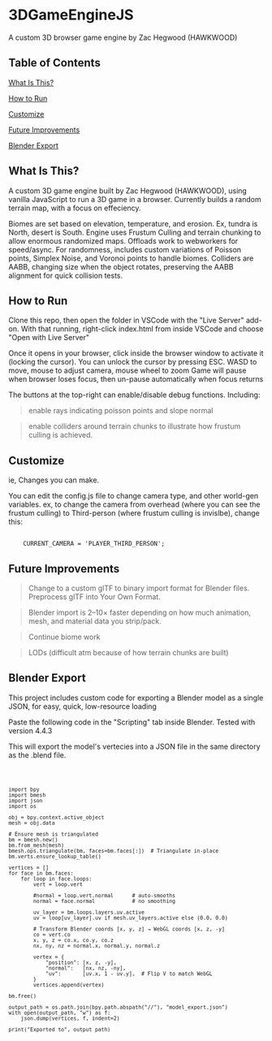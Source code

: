 # 3DGameEngineJS

A custom 3D browser game engine
by Zac Hegwood (HAWKWOOD)


## Table of Contents

[What Is This?](#what-is-this)

[How to Run](#how-to-run)

[Customize](#customize)

[Future Improvements](#future-improvements)

[Blender Export](#blender-export)


## What Is This?

A custom 3D game engine built by Zac Hegwood (HAWKWOOD), using vanilla JavaScript to run a 3D game in a browser.
Currently builds a random terrain map, with a focus on effeciency. 

Biomes are set based on elevation, temperature, and erosion. Ex, tundra is North, desert is South.
Engine uses Frustum Culling and terrain chunking to allow enormous randomized maps. Offloads work to webworkers for speed/async.
For randomness, includes custom variations of Poisson points, Simplex Noise, and Voronoi points to handle biomes.
Colliders are AABB, changing size when the object rotates, preserving the AABB alignment for quick collision tests.


## How to Run

Clone this repo, then open the folder in VSCode with the "Live Server" add-on. With that running, right-click index.html from inside VSCode and choose "Open with Live Server"

Once it opens in your browser, click inside the browser window to activate it (locking the cursor). 
You can unlock the cursor by pressing ESC.
WASD to move, mouse to adjust camera, mouse wheel to zoom
Game will pause when browser loses focus, then un-pause automatically when focus returns

The buttons at the top-right can enable/disable debug functions. Including:

> enable rays indicating poisson points and slope normal

> enable colliders around terrain chunks to illustrate how frustum culling is achieved.


## Customize 

ie, Changes you can make.

You can edit the config.js file to change camera type, and other world-gen variables.
ex, to change the camera from overhead (where you can see the frustum culling) to Third-person (where frustum culling is invislbe), change this: 

<code>
    CURRENT_CAMERA = 'PLAYER_THIRD_PERSON'; 
</code>


## Future Improvements

>   Change to a custom glTF to binary import format for Blender files. Preprocess glTF into Your Own Format.

>   Blender import is 2–10× faster depending on how much animation, mesh, and material data you strip/pack.

>   Continue biome work

>   LODs (difficult atm because of how terrain chunks are built)


## Blender Export

This project includes custom code for exporting a Blender model as a single JSON, for easy, quick, low-resource loading

Paste the following code in the "Scripting" tab inside Blender. Tested with version 4.4.3

This will export the model's vertecies into a JSON file in the same directory as the .blend file.

<code>

    import bpy
    import bmesh
    import json
    import os

    obj = bpy.context.active_object
    mesh = obj.data

    # Ensure mesh is triangulated
    bm = bmesh.new()
    bm.from_mesh(mesh)
    bmesh.ops.triangulate(bm, faces=bm.faces[:])  # Triangulate in-place
    bm.verts.ensure_lookup_table()

    vertices = []
    for face in bm.faces:
        for loop in face.loops:
            vert = loop.vert
            
            #normal = loop.vert.normal      # auto-smooths
            normal = face.normal            # no smoothing
            
            uv_layer = bm.loops.layers.uv.active
            uv = loop[uv_layer].uv if mesh.uv_layers.active else (0.0, 0.0)

            # Transform Blender coords [x, y, z] → WebGL coords [x, z, -y]
            co = vert.co
            x, y, z = co.x, co.y, co.z
            nx, ny, nz = normal.x, normal.y, normal.z

            vertex = {
                "position": [x, z, -y],
                "normal":   [nx, nz, -ny],
                "uv":       [uv.x, 1 - uv.y],  # Flip V to match WebGL
            }
            vertices.append(vertex)

    bm.free()

    output_path = os.path.join(bpy.path.abspath("//"), "model_export.json")
    with open(output_path, "w") as f:
        json.dump(vertices, f, indent=2)

    print("Exported to", output_path)

</code>